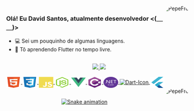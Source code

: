 <div style="display: inline_block"><br>
  <img align="right" alt="PepeFrog" height="150" style="border-radius:50px;" src="https://cdn.discordapp.com/attachments/914223860059095079/933719890777477230/2Q.png">

### Olá! Eu David Santos, atualmente desenvolvedor <(＿　＿)>

- 💻 Sei um pouquinho de algumas linguagens.
- 📱 Tô aprendendo Flutter no tempo livre.
</div>
  
##
  
<div align="center">
  <a href="https://github.com/DSantos69">
  <img height="160em" src="https://github-readme-stats.vercel.app/api?username=DSantos69&show_icons=true&theme=radical&include_all_commits=true&count_private=true"/>
  <img height="160em" src="https://github-readme-stats.vercel.app/api/top-langs/?username=DSantos69&layout=compact&langs_count=20&theme=radical"/>
</div>

<div style="display: inline_block"><br>
   <img align="center" alt="Html-Icon" height="30" width="40" src="https://raw.githubusercontent.com/devicons/devicon/master/icons/html5/html5-original.svg">
   <img align="center" alt="Css-Icon" height="30" width="40" src="https://raw.githubusercontent.com/devicons/devicon/master/icons/css3/css3-original.svg">
   <img align="center" alt="Js-Icon" height="30" width="40" src="https://raw.githubusercontent.com/devicons/devicon/master/icons/javascript/javascript-plain.svg">
  <img align="center" alt="Node-Icon" height="30" width="40" src="https://raw.githubusercontent.com/devicons/devicon/master/icons/nodejs/nodejs-original.svg">
  <img align="center" alt="Vue-Icon" height="30" width="40" src="https://raw.githubusercontent.com/devicons/devicon/master/icons/vuejs/vuejs-original.svg">
  <img align="center" alt="Csharp-Icon" height="30" width="40" src="https://raw.githubusercontent.com/devicons/devicon/master/icons/csharp/csharp-original.svg">
  <img align="center" alt="Dotnet-Icon" height="30" width="40" src="https://raw.githubusercontent.com/devicons/devicon/master/icons/dotnetcore/dotnetcore-original.svg">
  <img align="center" alt="Dart-Icon" height="30" width="40" src="https://cdn.jsdelivr.net/gh/devicons/devicon/icons/dart/dart-original.svg" />
  <img align="center" alt="Flutter-Icon" height="30" width="40" src="https://raw.githubusercontent.com/devicons/devicon/master/icons/flutter/flutter-original.svg">
  <img align="right" alt="PepeFrog" height="150" style="border-radius:50px;" src="https://cdn.discordapp.com/attachments/914238610239270972/933716818177196062/pepefrog.gif">
</div>
  
##
  
<div align="center">
  
  ![Snake animation](https://github.com/danielbped/danielbped/blob/output/github-contribution-grid-snake.svg)
  
</div>
 
